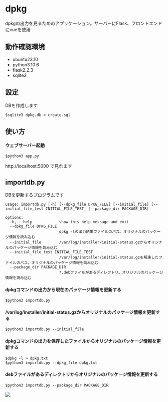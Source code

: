 # dpkg
dpkgの出力を見るためのアプリケーション。サーバーにFlask、フロントエンドにvueを使用

## 動作確認環境
+ ubuntu23.10
+ python3.10.6
+ flask2.2.3
+ sqlite3

## 設定
DBを作成します  

    $sqlite3 dpkg.db < create.sql

## 使い方
#### ウェブサーバー起動
    $python3 app.py

http://localhost:5000
で見れます

## importdb.py
DBを更新するプログラムです

```
usage: importdb.py [-h] [--dpkg_file DPKG_FILE] [--initial_file] [--initial_file_test INITIAL_FILE_TEST] [--package_dir PACKAGE_DIR]

options:
  -h, --help            show this help message and exit
  --dpkg_file DPKG_FILE
                        dpkg -lの出力結果ファイルのパス。オリジナルのパッケージ情報を読み込む
  --initial_file        /var/log/installer/initial-status.gzからオリジナルのパッケージ情報を読み込む
  --initial_file_test INITIAL_FILE_TEST
                        /var/log/installer/initial-status.gzを解凍したファイルのパス。オリジナルのパッケージ情報を読み込む
  --package_dir PACKAGE_DIR
                        *.debファイルがあるディレクトリ。オリジナルのパッケージ情報を読み込む
```

#### dpkgコマンドの出力から現在のパッケージ情報を更新する  
```
$python3 importdb.py
```
#### /var/log/installer/initial-status.gzからオリジナルのパッケージ情報を更新する  
```
$python3 importdb.py --initial_file
```
#### dpkgコマンドの出力を保存したファイルからオリジナルのパッケージ情報を更新する  
```
$dpkg -l > dpkg.txt
$python3 importdb.py --dpkg_file dpkg.txt
```
#### debファイルがあるディレクトリからオリジナルのパッケージ情報を更新する  
```
$python3 importdb.py --package_dir PACKAGE_DIR
```

<img src="https://user-images.githubusercontent.com/6335693/222418411-32b51acd-b91c-4794-ba52-4e0e7b0c8b35.png" >
